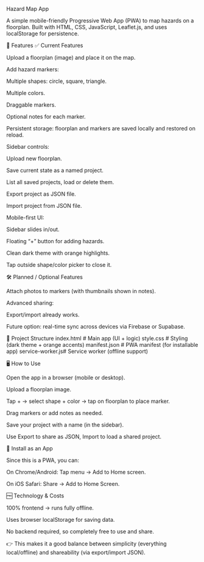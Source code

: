 Hazard Map App

A simple mobile-friendly Progressive Web App (PWA) to map hazards on a floorplan.
Built with HTML, CSS, JavaScript, Leaflet.js, and uses localStorage for persistence.

🚀 Features
✅ Current Features

Upload a floorplan (image) and place it on the map.

Add hazard markers:

Multiple shapes: circle, square, triangle.

Multiple colors.

Draggable markers.

Optional notes for each marker.

Persistent storage: floorplan and markers are saved locally and restored on reload.

Sidebar controls:

Upload new floorplan.

Save current state as a named project.

List all saved projects, load or delete them.

Export project as JSON file.

Import project from JSON file.

Mobile-first UI:

Sidebar slides in/out.

Floating “+” button for adding hazards.

Clean dark theme with orange highlights.

Tap outside shape/color picker to close it.

🛠 Planned / Optional Features

Attach photos to markers (with thumbnails shown in notes).

Advanced sharing:

Export/import already works.

Future option: real-time sync across devices via Firebase or Supabase.

📂 Project Structure
index.html       # Main app (UI + logic)
style.css        # Styling (dark theme + orange accents)
manifest.json    # PWA manifest (for installable app)
service-worker.js# Service worker (offline support)

🖥 How to Use

Open the app in a browser (mobile or desktop).

Upload a floorplan image.

Tap + → select shape + color → tap on floorplan to place marker.

Drag markers or add notes as needed.

Save your project with a name (in the sidebar).

Use Export to share as JSON, Import to load a shared project.

📱 Install as an App

Since this is a PWA, you can:

On Chrome/Android: Tap menu → Add to Home screen.

On iOS Safari: Share → Add to Home Screen.

🆓 Technology & Costs

100% frontend → runs fully offline.

Uses browser localStorage for saving data.

No backend required, so completely free to use and share.

👉 This makes it a good balance between simplicity (everything local/offline) and shareability (via export/import JSON).
